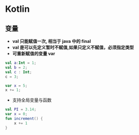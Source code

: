 # Kotlin

## 变量

-   **val 只能赋值一次, 相当于 java 中的 final**
-   **val 是可以先定义暂时不赋值,如果只定义不赋值，必须指定类型**
-   **可重新赋值的变量 var**

```kt
val a:Int = 1;
val b = 2;
val c : Int;
c = 3;

var x = 5;
x += 1;
```

-   支持全局变量与函数

```kotlin
val PI = 3.14;
var x = 0;
fun increment() {
    x += 1
}
```
